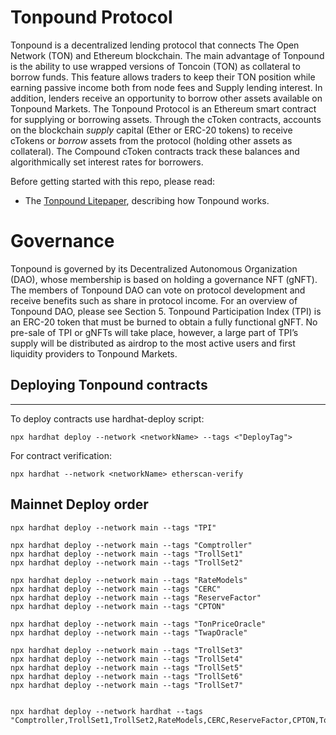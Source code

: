 Tonpound Protocol
=================

Tonpound is a decentralized lending protocol that connects The Open Network (TON) and Ethereum blockchain.
The main advantage of Tonpound is the ability to use wrapped versions of Toncoin (TON) as collateral to borrow funds. This feature allows traders to keep their TON position while earning passive income both from node fees and Supply lending interest. In addition, lenders receive an opportunity to borrow other assets available on Tonpound Markets.
The Tonpound Protocol is an Ethereum smart contract for supplying or borrowing assets. Through the cToken contracts, accounts on the blockchain *supply* capital (Ether or ERC-20 tokens) to receive cTokens or *borrow* assets from the protocol (holding other assets as collateral). The Compound cToken contracts track these balances and algorithmically set interest rates for borrowers.

Before getting started with this repo, please read:

* The [Tonpound Litepaper](https://app.gitbook.com/o/k1EyBt30VBr5MJanNvVd/s/Pc0VBkkXbYch7DGAVxUb/), describing how Tonpound works.

Governance
=========
Tonpound is governed by its Decentralized Autonomous Organization (DAO), whose membership is based on holding a governance NFT (gNFT). The members of Tonpound DAO can vote on protocol development and receive benefits such as share in protocol income. For an overview of Tonpound DAO, please see Section 5. 
Tonpound Participation Index (TPI) is an ERC-20 token that must be burned to obtain a fully functional gNFT. No pre-sale of TPI or gNFTs will take place, however, a large part of TPI’s supply will be distributed as airdrop to the most active users and first liquidity providers to Tonpound Markets. 



## Deploying Tonpound contracts
---------------------------------------

To deploy contracts use hardhat-deploy script:
```
npx hardhat deploy --network <networkName> --tags <"DeployTag">
```

For contract verification:
```
npx hardhat --network <networkName> etherscan-verify
```


## Mainnet Deploy order

```
npx hardhat deploy --network main --tags "TPI"

npx hardhat deploy --network main --tags "Comptroller"
npx hardhat deploy --network main --tags "TrollSet1"
npx hardhat deploy --network main --tags "TrollSet2"

npx hardhat deploy --network main --tags "RateModels"
npx hardhat deploy --network main --tags "CERC"
npx hardhat deploy --network main --tags "ReserveFactor"
npx hardhat deploy --network main --tags "CPTON"

npx hardhat deploy --network main --tags "TonPriceOracle"
npx hardhat deploy --network main --tags "TwapOracle"

npx hardhat deploy --network main --tags "TrollSet3"
npx hardhat deploy --network main --tags "TrollSet4"
npx hardhat deploy --network main --tags "TrollSet5"
npx hardhat deploy --network main --tags "TrollSet6"
npx hardhat deploy --network main --tags "TrollSet7"


npx hardhat deploy --network hardhat --tags "Comptroller,TrollSet1,TrollSet2,RateModels,CERC,ReserveFactor,CPTON,TonPriceOracle,TrollSet3,TrollSet4,TrollSet5,TrollSet6,TrollSet7"

```